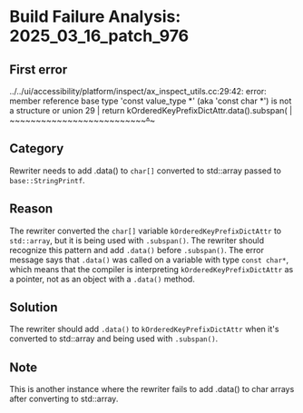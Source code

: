 # Build Failure Analysis: 2025_03_16_patch_976

## First error

../../ui/accessibility/platform/inspect/ax_inspect_utils.cc:29:42: error: member reference base type 'const value_type *' (aka 'const char *') is not a structure or union
   29 |   return kOrderedKeyPrefixDictAttr.data().subspan(
      |          ~~~~~~~~~~~~~~~~~~~~~~~~~~~~~~~~^~~~~~~~

## Category
Rewriter needs to add .data() to `char[]` converted to std::array passed to `base::StringPrintf`.

## Reason
The rewriter converted the `char[]` variable `kOrderedKeyPrefixDictAttr` to `std::array`, but it is being used with `.subspan()`. The rewriter should recognize this pattern and add `.data()` before `.subspan()`. The error message says that `.data()` was called on a variable with type `const char*`, which means that the compiler is interpreting `kOrderedKeyPrefixDictAttr` as a pointer, not as an object with a `.data()` method.

## Solution
The rewriter should add `.data()` to `kOrderedKeyPrefixDictAttr` when it's converted to std::array and being used with `.subspan()`.

## Note
This is another instance where the rewriter fails to add .data() to char arrays after converting to std::array.